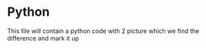 # Python
This file will contain a python code with 2 picture which we find the difference and mark it up
